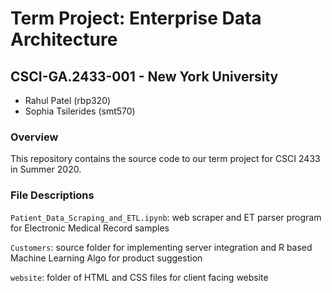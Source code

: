 # Term Project: Enterprise Data Architecture
## CSCI-GA.2433-001 - New York University 
- Rahul Patel (rbp320)
- Sophia Tsilerides (smt570)

### Overview
This repository contains the source code to our term project for CSCI 2433 in Summer 2020.

### File Descriptions

`Patient_Data_Scraping_and_ETL.ipynb`: web scraper and ET parser program for Electronic Medical Record samples

`Customers`: source folder for implementing server integration and R based Machine Learning Algo for product suggestion 

`website`: folder of HTML and CSS files for client facing website
